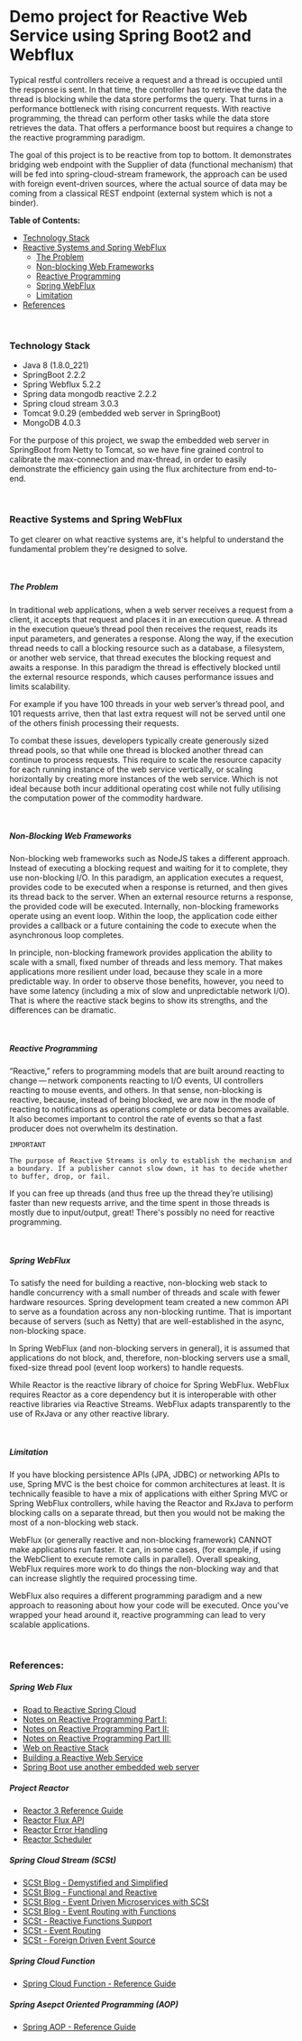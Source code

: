 # Demo project for Reactive Web Service using Spring Boot2 and Webflux

Typical restful controllers receive a request and a thread is occupied until
the response is sent. In that time, the controller has to retrieve the data
the thread is blocking while the data store performs the query. That turns
in a performance bottleneck with rising concurrent requests. With reactive
programming, the thread can perform other tasks while the data store
retrieves the data. That offers a performance boost but requires a change
to the reactive programming paradigm.

The goal of this project is to be reactive from top to bottom. It demonstrates 
bridging web endpoint with the Supplier of data (functional mechanism) that 
will be fed into spring-cloud-stream framework, the approach can be used with 
foreign event-driven sources, where the actual source of data may be coming 
from a classical REST endpoint (external system which is not a binder).

<b>Table of Contents:</b>
- [Technology Stack](#technology_stack)
- [Reactive Systems and Spring WebFlux](#reactive_system_webflux)
    - [The Problem](#what_is_the_problem)
    - [Non-blocking Web Frameworks](#what_is_the_solution)
    - [Reactive Programming](#why_reactive_non_blocking_matters)
    - [Spring WebFlux](#what_is_spring_webflux)
    - [Limitation](#what_is_webflux_limitation)
- [References](#references)    
<br/>

### <a name="technology_stack"></a>Technology Stack
- Java 8 (1.8.0_221)
- SpringBoot 2.2.2
- Spring Webflux 5.2.2
- Spring data mongodb reactive 2.2.2
- Spring cloud stream 3.0.3
- Tomcat 9.0.29 (embedded web server in SpringBoot)
- MongoDB 4.0.3

For the purpose of this project, we swap the embedded web server in
SpringBoot from Netty to Tomcat, so we have fine grained control to
calibrate the max-connection and max-thread, in order to easily
demonstrate the efficiency gain using the flux architecture from
end-to-end.

<br/>

### <a name="reactive_system_webflux"></a>Reactive Systems and Spring WebFlux
To get clearer on what reactive systems are, it's helpful to understand
the fundamental problem they're designed to solve.

<br/>

##### <a name="what_is_the_problem"></a>The Problem

In traditional web applications, when a web server receives a request
from a client, it accepts that request and places it in an execution
queue. A thread in the execution queue’s thread pool then receives the
request, reads its input parameters, and generates a response. Along the
way, if the execution thread needs to call a blocking resource such as
a database, a filesystem, or another web service, that thread executes
the blocking request and awaits a response. In this paradigm the thread
is effectively blocked until the external resource responds, which
causes performance issues and limits scalability.

For example if you have 100 threads in your web server’s thread pool, 
and 101 requests arrive, then that last extra request will not be 
served until one of the others finish processing their requests. 

To combat these issues, developers typically create generously sized 
thread pools, so that while one thread is blocked another thread can 
continue to process requests. This require to scale the resource 
capacity for each running instance of the web service vertically, or 
scaling horizontally by creating more instances of the web service. 
Which is not ideal because both incur additional operating cost while 
not fully utilising the computation power of the commodity hardware.

<br/>

##### <a name="what_is_the_solution"></a>Non-Blocking Web Frameworks

Non-blocking web frameworks such as NodeJS takes a different approach.
Instead of executing a blocking request and waiting for it to complete,
they use non-blocking I/O. In this paradigm, an application executes a
request, provides code to be executed when a response is returned, and
then gives its thread back to the server. When an external resource
returns a response, the provided code will be executed. Internally,
non-blocking frameworks operate using an event loop. Within the loop,
the application code either provides a callback or a future containing
the code to execute when the asynchronous loop completes.

In principle, non-blocking framework provides application the ability 
to scale with a small, fixed number of threads and less memory. That 
makes applications more resilient under load, because they scale in a 
more predictable way. In order to observe those benefits, however, you 
need to have some latency (including a mix of slow and unpredictable
network I/O). That is where the reactive stack begins to show its
strengths, and the differences can be dramatic.

<br/>

##### <a name="why_reactive_non_blocking_matters"></a>Reactive Programming

“Reactive,” refers to programming models that are built around reacting
to change — network components reacting to I/O events, UI controllers
reacting to mouse events, and others. In that sense, non-blocking is
reactive, because, instead of being blocked, we are now in the mode of
reacting to notifications as operations complete or data becomes
available. It also becomes important to control the rate of events so
that a fast producer does not overwhelm its destination.

`IMPORTANT`
```
The purpose of Reactive Streams is only to establish the mechanism and
a boundary. If a publisher cannot slow down, it has to decide whether
to buffer, drop, or fail.
```

If you can free up threads (and thus free up the thread they’re 
utilising) faster than new requests arrive, and the time spent in 
those threads is mostly due to input/output, great! There's possibly 
no need for reactive programming.

<br/>

##### <a name="what_is_spring_webflux"></a>Spring WebFlux

To satisfy the need for building a reactive, non-blocking web stack to
handle concurrency with a small number of threads and scale with fewer
hardware resources. Spring development team created a new common API to
serve as a foundation across any non-blocking runtime. That is important
because of servers (such as Netty) that are well-established in the
async, non-blocking space.

In Spring WebFlux (and non-blocking servers in general), it is assumed
that applications do not block, and, therefore, non-blocking servers
use a small, fixed-size thread pool (event loop workers) to handle
requests.

While Reactor is the reactive library of choice for Spring WebFlux. WebFlux
requires Reactor as a core dependency but it is interoperable with other
reactive libraries via Reactive Streams. WebFlux adapts transparently
to the use of RxJava or any other reactive library.

<br/>

##### <a name="what_is_webflux_limitation"></a>Limitation

If you have blocking persistence APIs (JPA, JDBC) or networking APIs to
use, Spring MVC is the best choice for common architectures at least.
It is technically feasible to have a mix of applications with either
Spring MVC or Spring WebFlux controllers, while having the Reactor and
RxJava to perform blocking calls on a separate thread, but then you
would not be making the most of a non-blocking web stack.

WebFlux (or generally reactive and non-blocking framework) CANNOT make
applications run faster. It can, in some cases, (for example, if using
the WebClient to execute remote calls in parallel). Overall speaking,
WebFlux requires more work to do things the non-blocking way and that
can increase slightly the required processing time.

WebFlux also requires a different programming paradigm and a new approach
to reasoning about how your code will be executed. Once you've wrapped
your head around it, reactive programming can lead to very scalable
applications.

<br/>

### <a name="references"></a>References:
##### Spring Web Flux
- [Road to Reactive Spring Cloud](https://spring.io/blog/2018/06/20/the-road-to-reactive-spring-cloud)
- [Notes on Reactive Programming Part I:](https://spring.io/blog/2016/06/07/notes-on-reactive-programming-part-i-the-reactive-landscape)
- [Notes on Reactive Programming Part II:](https://spring.io/blog/2016/06/13/notes-on-reactive-programming-part-ii-writing-some-code)
- [Notes on Reactive Programming Part III:](https://spring.io/blog/2016/07/20/notes-on-reactive-programming-part-iii-a-simple-http-server-application)
- [Web on Reactive Stack](https://docs.spring.io/spring/docs/current/spring-framework-reference/web-reactive.html)
- [Building a Reactive Web Service](https://spring.io/guides/gs/reactive-rest-service/)
- [Spring Boot use another embedded web server](https://docs.spring.io/spring-boot/docs/current/reference/html/howto-embedded-web-servers.html)

##### Project Reactor
- [Reactor 3 Reference Guide](http://projectreactor.io/docs/core/release/reference/)
- [Reactor Flux API](https://projectreactor.io/docs/core/release/api/reactor/core/publisher/Flux.html)
- [Reactor Error Handling](https://projectreactor.io/docs/core/release/reference/#error.handling)
- [Reactor Scheduler](https://projectreactor.io/docs/core/release/api/reactor/core/scheduler/Schedulers.html)

##### Spring Cloud Stream (SCSt)
- [SCSt Blog - Demystified and Simplified](https://spring.io/blog/2019/10/14/spring-cloud-stream-demystified-and-simplified)
- [SCSt Blog - Functional and Reactive](https://spring.io/blog/2019/10/17/spring-cloud-stream-functional-and-reactive)
- [SCSt Blog - Event Driven Microservices with SCSt](https://spring.io/blog/2019/10/15/simple-event-driven-microservices-with-spring-cloud-stream)
- [SCSt Blog - Event Routing with Functions](https://spring.io/blog/2019/10/31/spring-cloud-stream-event-routing)
- [SCSt - Reactive Functions Support](https://cloud.spring.io/spring-cloud-static/spring-cloud-stream/current/reference/html/spring-cloud-stream.html#_reactive_functions_support)
- [SCSt - Event Routing](https://cloud.spring.io/spring-cloud-static/spring-cloud-stream/current/reference/html/spring-cloud-stream.html#_event_routing)
- [SCSt - Foreign Driven Event Source](https://cloud.spring.io/spring-cloud-static/spring-cloud-stream/3.0.3.RELEASE/reference/html/spring-cloud-stream.html#_foreign_event_driven_sources)

##### Spring Cloud Function
- [Spring Cloud Function - Reference Guide](https://cloud.spring.io/spring-cloud-function/reference/html/spring-cloud-function.html#_introduction)

##### Spring Asepct Oriented Programming (AOP)
- [Spring AOP - Reference Guide](https://docs.spring.io/spring/docs/current/spring-framework-reference/core.html#aop)